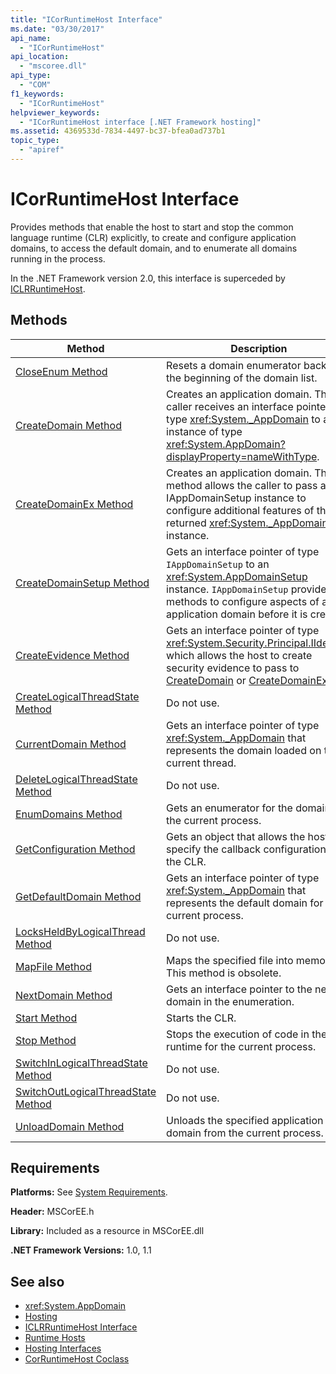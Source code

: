 ```yaml
---
title: "ICorRuntimeHost Interface"
ms.date: "03/30/2017"
api_name: 
  - "ICorRuntimeHost"
api_location: 
  - "mscoree.dll"
api_type: 
  - "COM"
f1_keywords: 
  - "ICorRuntimeHost"
helpviewer_keywords: 
  - "ICorRuntimeHost interface [.NET Framework hosting]"
ms.assetid: 4369533d-7834-4497-bc37-bfea0ad737b1
topic_type: 
  - "apiref"
---
```

# ICorRuntimeHost Interface
Provides methods that enable the host to start and stop the common language runtime (CLR) explicitly, to create and configure application domains, to access the default domain, and to enumerate all domains running in the process.  
  
 In the .NET Framework version 2.0, this interface is superceded by [ICLRRuntimeHost](iclrruntimehost-interface.md).  
  
## Methods  
  
|Method|Description|  
|------------|-----------------|  
|[CloseEnum Method](icorruntimehost-closeenum-method.md)|Resets a domain enumerator back to the beginning of the domain list.|  
|[CreateDomain Method](icorruntimehost-createdomain-method.md)|Creates an application domain. The caller receives an interface pointer of type <xref:System._AppDomain> to an instance of type <xref:System.AppDomain?displayProperty=nameWithType>.|  
|[CreateDomainEx Method](icorruntimehost-createdomainex-method.md)|Creates an application domain. This method allows the caller to pass an IAppDomainSetup instance to configure additional features of the returned <xref:System._AppDomain> instance.|  
|[CreateDomainSetup Method](icorruntimehost-createdomainsetup-method.md)|Gets an interface pointer of type `IAppDomainSetup` to an <xref:System.AppDomainSetup> instance. `IAppDomainSetup` provides methods to configure aspects of an application domain before it is created.|  
|[CreateEvidence Method](icorruntimehost-createevidence-method.md)|Gets an interface pointer of type <xref:System.Security.Principal.IIdentity>, which allows the host to create security evidence to pass to [CreateDomain](icorruntimehost-createdomain-method.md) or [CreateDomainEx](icorruntimehost-createdomainex-method.md).|  
|[CreateLogicalThreadState Method](icorruntimehost-createlogicalthreadstate-method.md)|Do not use.|  
|[CurrentDomain Method](icorruntimehost-currentdomain-method.md)|Gets an interface pointer of type <xref:System._AppDomain> that represents the domain loaded on the current thread.|  
|[DeleteLogicalThreadState Method](icorruntimehost-deletelogicalthreadstate-method.md)|Do not use.|  
|[EnumDomains Method](icorruntimehost-enumdomains-method.md)|Gets an enumerator for the domains in the current process.|  
|[GetConfiguration Method](icorruntimehost-getconfiguration-method.md)|Gets an object that allows the host to specify the callback configuration of the CLR.|  
|[GetDefaultDomain Method](icorruntimehost-getdefaultdomain-method.md)|Gets an interface pointer of type <xref:System._AppDomain> that represents the default domain for the current process.|  
|[LocksHeldByLogicalThread Method](icorruntimehost-locksheldbylogicalthread-method.md)|Do not use.|  
|[MapFile Method](icorruntimehost-mapfile-method.md)|Maps the specified file into memory. This method is obsolete.|  
|[NextDomain Method](icorruntimehost-nextdomain-method.md)|Gets an interface pointer to the next domain in the enumeration.|  
|[Start Method](icorruntimehost-start-method.md)|Starts the CLR.|  
|[Stop Method](icorruntimehost-stop-method.md)|Stops the execution of code in the runtime for the current process.|  
|[SwitchInLogicalThreadState Method](icorruntimehost-switchinlogicalthreadstate-method.md)|Do not use.|  
|[SwitchOutLogicalThreadState Method](icorruntimehost-switchoutlogicalthreadstate-method.md)|Do not use.|  
|[UnloadDomain Method](icorruntimehost-unloaddomain-method.md)|Unloads the specified application domain from the current process.|  
  
## Requirements  
 **Platforms:** See [System Requirements](../../get-started/system-requirements.md).  
  
 **Header:** MSCorEE.h  
  
 **Library:** Included as a resource in MSCorEE.dll  
  
 **.NET Framework Versions:** 1.0, 1.1  
  
## See also

- <xref:System.AppDomain>
- [Hosting](index.md)
- [ICLRRuntimeHost Interface](iclrruntimehost-interface.md)
- [Runtime Hosts](/previous-versions/dotnet/netframework-4.0/a51xd4ze(v=vs.100))
- [Hosting Interfaces](hosting-interfaces.md)
- [CorRuntimeHost Coclass](corruntimehost-coclass.md)
